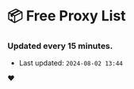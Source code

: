 # :package: Free Proxy List
### Updated every 15 minutes.

- Last updated: `2024-08-02 13:44`

:heart:
